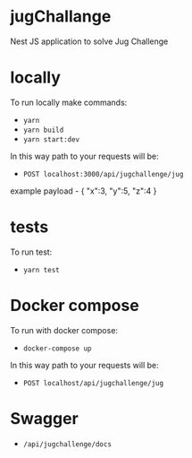 # jugChallange

Nest JS application to solve Jug Challenge



# locally
To run locally make commands:

- `yarn`
- `yarn build`
- `yarn start:dev`

In this way path to your requests will be:
- `POST localhost:3000/api/jugchallenge/jug`

example payload - {
    "x":3,
    "y":5,
    "z":4
}

# tests

To run test:
- `yarn test`

# Docker compose

To run with docker compose:

- `docker-compose up`

In this way path to your requests will be:

- `POST localhost/api/jugchallenge/jug`

# Swagger

- `/api/jugchallenge/docs`
